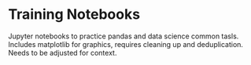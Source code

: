# Training Notebooks
Jupyter notebooks to practice pandas and data science common tasls. Includes matplotlib for graphics,
requires cleaning up and deduplication. Needs to be adjusted for context.
